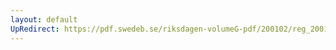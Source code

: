 ```yaml
---
layout: default
UpRedirect: https://pdf.swedeb.se/riksdagen-volumeG-pdf/200102/reg_200102/reg_200102_0211.pdf
---
```

